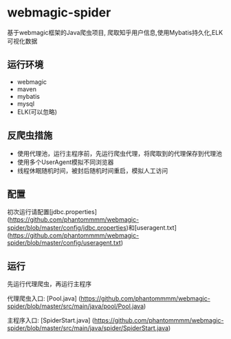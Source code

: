 # webmagic-spider
基于webmagic框架的Java爬虫项目, 爬取知乎用户信息,使用Mybatis持久化,ELK可视化数据

## 运行环境
*  webmagic
*  maven
*  mybatis
*  mysql
*  ELK(可以忽略)

## 反爬虫措施
*  使用代理池，运行主程序前，先运行爬虫代理，将爬取到的代理保存到代理池
*  使用多个UserAgent模拟不同浏览器
*  线程休眠随机时间，被封后随机时间重启，模拟人工访问

## 配置
初次运行请配置[jdbc.properties] (https://github.com/phantommmm/webmagic-spider/blob/master/config/jdbc.properties)和[useragent.txt] (https://github.com/phantommmm/webmagic-spider/blob/master/config/useragent.txt)

## 运行
先运行代理爬虫，再运行主程序

代理爬虫入口: [Pool.java] (https://github.com/phantommmm/webmagic-spider/blob/master/src/main/java/pool/Pool.java)

主程序入口: [SpiderStart.java] (https://github.com/phantommmm/webmagic-spider/blob/master/src/main/java/spider/SpiderStart.java)
